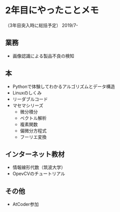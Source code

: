 # 2年目にやったことメモ

（3年目突入時に総括予定）
2019/7-

## 業務
- 画像認識による製品不良の検知

## 本
- Pythonで体験してわかるアルゴリズムとデータ構造
- Linuxのしくみ
- リーダブルコード
- マセマシリーズ
    - 微分積分
    - ベクトル解析
    - 複素関数
    - 偏微分方程式
    - フーリエ変換

## インターネット教材
- 情報線形代数（筑波大学）
- OpevCVのチュートリアル

## その他
- AtCoder参加

